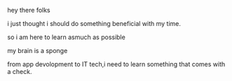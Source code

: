 hey there folks

i just thought i should do something beneficial with my time.

so i am here to learn asmuch as possible

my brain is a sponge 

from app devolopment to IT tech,i need to learn something that comes with a check.
